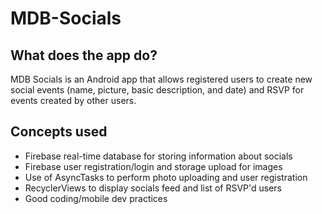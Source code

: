 # MDB-Socials
## What does the app do?
MDB Socials is an Android app that allows registered users to create new social events (name, picture, basic description, and date) and RSVP for events created by other users.

## Concepts used
- Firebase real-time database for storing information about socials
- Firebase user registration/login and storage upload for images
- Use of AsyncTasks to perform photo uploading and user registration
- RecyclerViews to display socials feed and list of RSVP'd users
- Good coding/mobile dev practices
